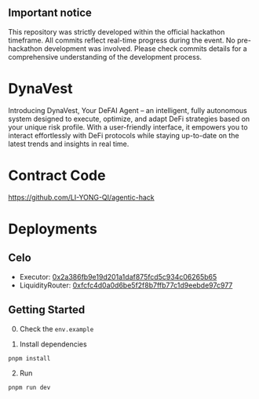 ## Important notice
This repository was strictly developed within the official hackathon timeframe. All commits reflect real-time progress during the event. No pre-hackathon development was involved. Please check commits details for a comprehensive understanding of the development process.

# DynaVest

Introducing DynaVest, Your DeFAI Agent – an intelligent, fully autonomous system designed to execute, optimize, and adapt DeFi strategies based on your unique risk profile. With a user-friendly interface, it empowers you to interact effortlessly with DeFi protocols while staying up-to-date on the latest trends and insights in real time.

# Contract Code
https://github.com/LI-YONG-QI/agentic-hack

# Deployments

## Celo

- Executor: [0x2a386fb9e19d201a1daf875fcd5c934c06265b65](https://celoscan.io/address/0x2a386fb9e19d201a1daf875fcd5c934c06265b65)
- LiquidityRouter: [0xfcfc4d0a0d6be5f2f8b7ffb77c1d9eebde97c977](https://celoscan.io/address/0xfcfc4d0a0d6be5f2f8b7ffb77c1d9eebde97c977)

## Getting Started

0. Check the `env.example`

1. Install dependencies

```bash
pnpm install
```

2. Run

```bash
pnpm run dev
```
